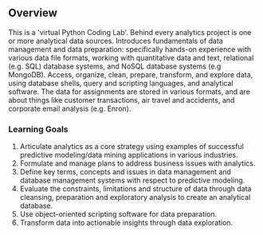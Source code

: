 ## Overview
This is a 'virtual Python Coding Lab'. Behind every analytics project is one or more analytical data sources. Introduces fundamentals of data management and data preparation: specifically hands-on experience with various data file formats, working with quantitative data and text, relational (e.g. SQL) database systems, and NoSQL database systems (e.g MongoDB). Access, organize, clean, prepare, transform, and explore data, using database shells, query and scripting languages, and analytical software. The data for assignments are stored in various formats, and are about things like customer transactions, air travel and accidents, and corporate email analysis (e.g. Enron).

### Learning Goals
1. Articulate analytics as a core strategy using examples of successful predictive modeling/data mining applications in various industries.
2. Formulate and manage plans to address business issues with analytics.
3. Define key terms, concepts and issues in data management and database management systems with respect to predictive modeling.
4. Evaluate the constraints, limitations and structure of data through data cleansing, preparation and exploratory analysis to create an analytical database. 
5. Use object-oriented scripting software for data preparation.
6. Transform data into actionable insights through data exploration.
